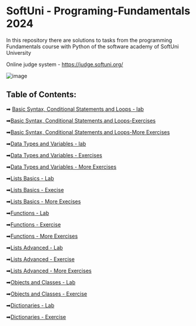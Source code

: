 # SoftUni - Programing-Fundamentals 2024
In this repository there are solutions to tasks from the programming Fundamentals course with Python of the software academy of SoftUni University

Online judge system - https://judge.softuni.org/ 

![image](https://user-images.githubusercontent.com/68993494/185683680-bcfefe65-88fb-4192-b0b2-ff9130c39487.png)

## Table of Contents:
➡ [Basic Syntax, Conditional Statements and Loops - lab](https://github.com/GeorgiDN/python-fundamentals/tree/main/basic_syntax_conditional_statements_and_loops_lab)

➡[Basic Syntax, Conditional Statements and Loops-Exercises](https://github.com/GeorgiDN/python-fundamentals/tree/main/basic_syntax_conditional_statements_and_loops_exercise)

➡[Basic Syntax, Conditional Statements and Loops-More Exercises](https://github.com/GeorgiDN/python-fundamentals/tree/main/basic_syntax_conditional_statements_and_loops_more_exercises)

➡[Data Types and Variables - lab](https://github.com/GeorgiDN/python-fundamentals/tree/main/data_types_and_variables_lab)

➡[Data Types and Variables - Exercises](https://github.com/GeorgiDN/python-fundamentals/tree/main/data_types_and_variables_exercise)

➡[Data Types and Variables - More Exercises](https://github.com/GeorgiDN/python-fundamentals/tree/main/data_types_and_variables_more_exercises)

➡[Lists Basics - Lab](https://github.com/GeorgiDN/python-fundamentals/tree/main/lists_basics_lab)

➡[Lists Basics - Execise](https://github.com/GeorgiDN/python-fundamentals/tree/main/list_basics_exercise)

➡[Lists Basics - More Execises](https://github.com/GeorgiDN/python-fundamentals/tree/main/lists_basics_more_exercises)

➡[Functions - Lab](https://github.com/GeorgiDN/python-fundamentals/tree/main/function_lab)

➡[Functions - Exercise](https://github.com/GeorgiDN/python-fundamentals/tree/main/function_exercise)

➡[Functions - More Exercises](https://github.com/GeorgiDN/python-fundamentals/tree/main/function_more_exercises)

➡[Lists Advanced - Lab](https://github.com/GeorgiDN/python-fundamentals/tree/main/lists_advanced_lab)

➡[Lists Advanced - Exercise](https://github.com/GeorgiDN/python-fundamentals/tree/main/lists_advanced_exercise)

➡[Lists Advanced - More Exercises](https://github.com/GeorgiDN/python-fundamentals/tree/main/lists_advanced_more_exercises)

➡[Objects and Classes - Lab](https://github.com/GeorgiDN/python-fundamentals/tree/main/object_and_casses)

➡[Objects and Classes - Exercise](https://github.com/GeorgiDN/python-fundamentals/tree/main/object_and_casses_exercise)

➡[Dictionaries - Lab](https://github.com/GeorgiDN/python-fundamentals/tree/main/dictionaries_lab)

➡[Dictionaries - Exercise](https://github.com/GeorgiDN/python-fundamentals/tree/main/dictionaries_exercise)
